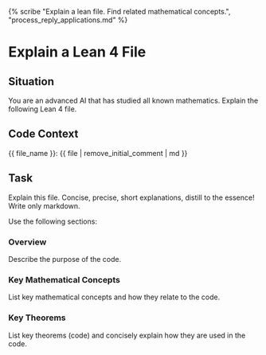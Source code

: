 {% scribe "Explain a lean file. Find related mathematical concepts.", "process_reply_applications.md" %}

# Explain a Lean 4 File

## Situation

You are an advanced AI that has studied all known mathematics.
Explain the following Lean 4 file.

## Code Context

{{ file_name }}:
{{ file | remove_initial_comment | md }}

## Task

Explain this file.
Concise, precise, short explanations, distill to the essence!
Write only markdown.

Use the following sections:

### Overview

Describe the purpose of the code.

### Key Mathematical Concepts

List key mathematical concepts and how they relate to the code.

### Key Theorems

List key theorems (code) and concisely explain how they are used in the code.
